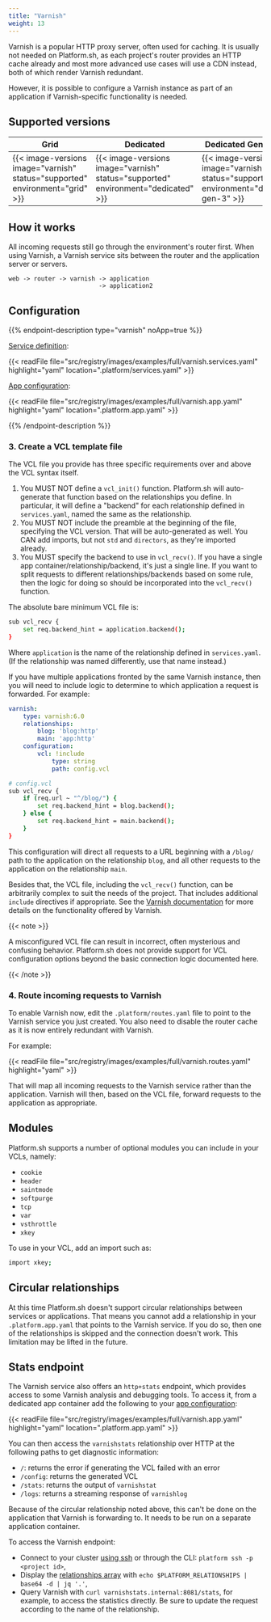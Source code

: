 ```yaml
---
title: "Varnish"
weight: 13
---
```


Varnish is a popular HTTP proxy server, often used for caching.
It is usually not needed on Platform.sh, as each project's router provides an HTTP cache already and most more advanced use cases will use a CDN instead, both of which render Varnish redundant.

However, it is possible to configure a Varnish instance as part of an application if Varnish-specific functionality is needed.

## Supported versions

| **Grid** | **Dedicated** | **Dedicated Generation 3** |
|----------------------------------|---------------|---------------|
|  {{< image-versions image="varnish" status="supported" environment="grid" >}} | {{< image-versions image="varnish" status="supported" environment="dedicated" >}} | {{< image-versions image="varnish" status="supported" environment="dedicated-gen-3" >}} |

## How it works

All incoming requests still go through the environment's router first. When using Varnish, a Varnish service sits between the router and the application server or servers.

```text
web -> router -> varnish -> application
                         -> application2
```

## Configuration

{{% endpoint-description type="varnish" noApp=true %}}

[Service definition](./_index.md):

{{< readFile file="src/registry/images/examples/full/varnish.services.yaml" highlight="yaml" location=".platform/services.yaml" >}}

[App configuration](../app/app-reference.md):

{{< readFile file="src/registry/images/examples/full/varnish.app.yaml" highlight="yaml" location=".platform.app.yaml" >}}

{{% /endpoint-description %}}

### 3. Create a VCL template file

The VCL file you provide has three specific requirements over and above the VCL syntax itself.

1. You MUST NOT define a `vcl_init()` function.
   Platform.sh will auto-generate that function based on the relationships you define.
   In particular, it will define a "backend" for each relationship defined in `services.yaml`,
   named the same as the relationship.
2. You MUST NOT include the preamble at the beginning of the file, specifying the VCL version.
   That will be auto-generated as well.
   You CAN add imports, but not `std` and `directors`, as they're imported already.
3. You MUST specify the backend to use in `vcl_recv()`.
   If you have a single app container/relationship/backend, it's just a single line.
   If you want to split requests to different relationships/backends based on some rule,
   then the logic for doing so should be incorporated into the `vcl_recv()` function.

The absolute bare minimum VCL file is:

```bash
sub vcl_recv {
    set req.backend_hint = application.backend();
}
```

Where `application` is the name of the relationship defined in `services.yaml`.
(If the relationship was named differently, use that name instead.)

If you have multiple applications fronted by the same Varnish instance,
then you will need to include logic to determine to which application a request is forwarded.
For example:

```yaml
varnish:
    type: varnish:6.0
    relationships:
        blog: 'blog:http'
        main: 'app:http'
    configuration:
        vcl: !include
            type: string
            path: config.vcl
```

```bash
# config.vcl
sub vcl_recv {
    if (req.url ~ "^/blog/") {
        set req.backend_hint = blog.backend();
    } else {
        set req.backend_hint = main.backend();
    }
}
```

This configuration will direct all requests to a URL beginning with a `/blog/` path to the application on the relationship `blog`,
and all other requests to the application on the relationship `main`.

Besides that, the VCL file, including the `vcl_recv()` function, can be arbitrarily complex to suit the needs of the project.
That includes additional `include` directives if appropriate.
See the [Varnish documentation](https://varnish-cache.org/docs/index.html) for more details on the functionality offered by Varnish.

{{< note >}}

A misconfigured VCL file can result in incorrect, often mysterious and confusing behavior.
Platform.sh does not provide support for VCL configuration options beyond the basic connection logic documented here.

{{< /note >}}

### 4. Route incoming requests to Varnish

To enable Varnish now, edit the `.platform/routes.yaml` file to point to the Varnish service you just created.
You also need to disable the router cache as it is now entirely redundant with Varnish.

For example:

{{< readFile file="src/registry/images/examples/full/varnish.routes.yaml" highlight="yaml" >}}

That will map all incoming requests to the Varnish service rather than the application.
Varnish will then, based on the VCL file, forward requests to the application as appropriate.

## Modules

Platform.sh supports a number of optional modules you can include in your VCLs, namely:

* `cookie`
* `header`
* `saintmode`
* `softpurge`
* `tcp`
* `var`
* `vsthrottle`
* `xkey`

To use in your VCL, add an import such as:

```bash
import xkey;
```

## Circular relationships

At this time Platform.sh doesn't support circular relationships between services or applications.
That means you cannot add a relationship in your `.platform.app.yaml` that points to the Varnish service.
If you do so, then one of the relationships is skipped and the connection doesn't work.
This limitation may be lifted in the future.

## Stats endpoint

The Varnish service also offers an `http+stats` endpoint, which provides access to some Varnish analysis and debugging tools.
To access it, from a dedicated app container add the following to your [app configuration](../../configuration/app/app-reference.md):

{{< readFile file="src/registry/images/examples/full/varnish.app.yaml" highlight="yaml" location=".platform.app.yaml" >}}

You can then access the `varnishstats` relationship over HTTP at the following paths to get diagnostic information:

* `/`: returns the error if generating the VCL failed with an error
* `/config`: returns the generated VCL
* `/stats`: returns the output of `varnishstat`
* `/logs`: returns a streaming response of `varnishlog`

Because of the circular relationship noted above, this can't be done on the application that Varnish is forwarding to.
It needs to be run on a separate application container.

To access the Varnish endpoint:
- Connect to your cluster [using ssh](/development/ssh/_index.md) or through the CLI: `platform ssh -p <project id>`,
- Display the [relationships array](../app/app-reference.md#relationships) with `echo $PLATFORM_RELATIONSHIPS | base64 -d | jq '.'`,
- Query Varnish with `curl varnishstats.internal:8081/stats`, for example, to access the statistics directly. Be sure to update the request according to the name of the relationship.
